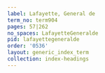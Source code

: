 ```yaml
---
label: Lafayette, General de
term_no: term904
pages: 57|262
no_spaces: LafayetteGeneralde
pid: lafayettegeneralde
order: '0536'
layout: generic_index_term
collection: index-headings
---
```

